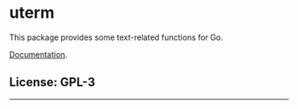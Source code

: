 # uterm

This package provides some text-related functions for Go.

[Documentation](https://pkg.go.dev/github.com/mark-summerfield/utext).

## License: GPL-3


---
